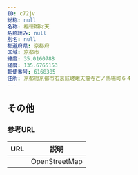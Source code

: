 ```yaml
---
ID: c72jv
総称: null
名称: 福徳辯財天
名称読み: null
別名: null
都道府県: 京都府
区域: 京都市
緯度: 35.0160788
経度: 135.6765153
郵便番号: 6168385
住所: 京都府京都市右京区嵯峨天龍寺芒ノ馬場町６４
---
```


## その他

### 参考URL

| URL | 説明          |
| --- | ------------- |
|     | OpenStreetMap |
